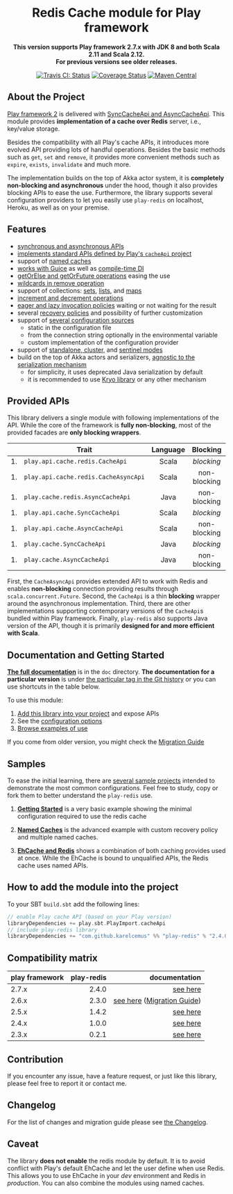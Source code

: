 <div align="center">

  # Redis Cache module for Play framework

  **This version supports Play framework 2.7.x with JDK 8 and both Scala 2.11 and Scala 2.12.**<br/>
  **For previous versions see older releases.**

  [![Travis CI: Status](https://travis-ci.org/KarelCemus/play-redis.svg?branch=master)](https://travis-ci.org/KarelCemus/play-redis)
  [![Coverage Status](https://coveralls.io/repos/github/KarelCemus/play-redis/badge.svg?branch=master)](https://coveralls.io/github/KarelCemus/play-redis?branch=master)
  [![Maven Central](https://maven-badges.herokuapp.com/maven-central/com.github.karelcemus/play-redis_2.12/badge.svg)](https://maven-badges.herokuapp.com/maven-central/com.github.karelcemus/play-redis_2.12)

</div>


## About the Project

[Play framework 2](http://playframework.com/) is delivered with
[SyncCacheApi and AsyncCacheApi](https://playframework.com/documentation/2.7.x/ScalaCache).
This module provides **implementation of a cache over Redis** server, i.e., key/value storage.

Besides the compatibility with all Play's cache APIs,
it introduces more evolved API providing lots of handful
operations. Besides the basic methods such as `get`, `set`
and `remove`, it provides more convenient methods such as
`expire`, `exists`, `invalidate` and much more.

The implementation builds on the top of Akka actor system,
it is **completely non-blocking and asynchronous** under
the hood, though it also provides blocking APIs to ease
the use. Furthermore, the library supports several configuration
providers to let you easily use `play-redis` on localhost, Heroku,
as well as on your premise.


## Features

- [synchronous and asynchronous APIs](#provided-apis)
- [implements standard APIs defined by Play's `cacheApi` project](#provided-apis)
- support of [named caches](https://github.com/KarelCemus/play-redis/blob/2.4.0/doc/20-configuration.md#named-caches)
- [works with Guice](https://github.com/KarelCemus/play-redis/blob/2.4.0/doc/40-migration.md#runtime-time-dependency-injection) as well as [compile-time DI](https://github.com/KarelCemus/play-redis/blob/2.4.0/doc/40-migration.md#compile-time-dependency-injection)
- [getOrElse and getOrFuture operations](https://github.com/KarelCemus/play-redis/blob/2.4.0/doc/30-how-to-use.md#use-of-cacheapi) easing the use
- [wildcards in remove operation](https://github.com/KarelCemus/play-redis/blob/2.4.0/doc/30-how-to-use.md#use-of-cacheapi)
- support of collections: [sets](https://github.com/KarelCemus/play-redis/blob/2.4.0/doc/30-how-to-use.md#use-of-sets), [lists](https://github.com/KarelCemus/play-redis/blob/2.4.0/doc/30-how-to-use.md#use-of-lists), and [maps](https://github.com/KarelCemus/play-redis/blob/2.4.0/doc/30-how-to-use.md#use-of-maps)
- [increment and decrement operations](https://github.com/KarelCemus/play-redis/blob/2.4.0/doc/30-how-to-use.md#use-of-cacheapi)
- [eager and lazy invocation policies](https://github.com/KarelCemus/play-redis/blob/2.4.0/doc/20-configuration.md#eager-and-lazy-invocation) waiting or not waiting for the result
- several [recovery policies](https://github.com/KarelCemus/play-redis/blob/2.4.0/doc/20-configuration.md#recovery-policy) and possibility of further customization
- support of [several configuration sources](https://github.com/KarelCemus/play-redis/blob/2.4.0/doc/20-configuration.md#running-in-different-environments)
    - static in the configuration file
    - from the connection string optionally in the environmental variable
    - custom implementation of the configuration provider
- support of [standalone, cluster,](https://github.com/KarelCemus/play-redis/blob/2.4.0/doc/20-configuration.md#standalone-vs-cluster)
  and [sentinel modes](https://github.com/KarelCemus/play-redis/blob/2.4.0/doc/20-configuration.md#sentinel)
- build on the top of Akka actors and serializers, [agnostic to the serialization mechanism](https://github.com/KarelCemus/play-redis/blob/2.4.0/doc/20-configuration.md#limitation-of-data-serialization)
    - for simplicity, it uses deprecated Java serialization by default
    - it is recommended to use [Kryo library](https://github.com/romix/akka-kryo-serialization) or any other mechanism


## Provided APIs

This library delivers a single module with following implementations of the API. While the core
of the framework is **fully non-blocking**, most of the provided facades are **only blocking wrappers**.

<center>

|    | Trait                                | Language | Blocking     | Features |
| -- | ------------------------------------ | :------: | :----------: | :------: |
| 1. | `play.api.cache.redis.CacheApi`      | Scala    | *blocking*   | advanced |
| 1. | `play.api.cache.redis.CacheAsyncApi` | Scala    | non-blocking | advanced |
| 1. | `play.cache.redis.AsyncCacheApi`     | Java     | non-blocking | advanced |
| 1. | `play.api.cache.SyncCacheApi`        | Scala    | *blocking*   | basic    |
| 1. | `play.api.cache.AsyncCacheApi`       | Scala    | non-blocking | basic    |
| 1. | `play.cache.SyncCacheApi`            | Java     | *blocking*   | basic    |
| 1. | `play.cache.AsyncCacheApi`           | Java     | non-blocking | basic    |

</center>

First, the `CacheAsyncApi` provides extended API to work with Redis and enables **non-blocking**
connection providing results through `scala.concurrent.Future`.
Second, the `CacheApi` is a thin **blocking** wrapper around the asynchronous implementation.
Third, there are other implementations supporting contemporary versions of the `CacheApi`s
bundled within Play framework. Finally, `play-redis` also supports Java version of the API,
though it is primarily **designed for and more efficient with Scala**.


## Documentation and Getting Started

**[The full documentation](https://github.com/KarelCemus/play-redis/)**
is in the `doc` directory. **The documentation for a particular version**
is under [the particular tag in the Git history](https://github.com/KarelCemus/play-redis/releases)
or you can use shortcuts in the table below.

To use this module:

1. [Add this library into your project](https://github.com/KarelCemus/play-redis/blob/2.4.0/doc/10-integration.md) and expose APIs
1. See the [configuration options](https://github.com/KarelCemus/play-redis/blob/2.4.0/doc/20-configuration.md)
1. [Browse examples of use](https://github.com/KarelCemus/play-redis/blob/2.4.0/doc/30-how-to-use.md)

If you come from older version, you might check the [Migration Guide](https://github.com/KarelCemus/play-redis/blob/2.4.0/doc/40-migration.md)


## Samples

To ease the initial learning, there are
[several sample projects](https://github.com/KarelCemus/play-redis-samples)
intended to demonstrate the most common configurations. Feel free
to study, copy or fork them to better understand the `play-redis` use.


1. [**Getting Started**](https://github.com/KarelCemus/play-redis-samples/tree/master/hello_world) is a very basic example showing the
minimal configuration required to use the redis cache

1. [**Named Caches**](https://github.com/KarelCemus/play-redis-samples/tree/master/named_caches) is the advanced example with custom recovery policy and multiple named caches.

1. [**EhCache and Redis**](https://github.com/KarelCemus/play-redis-samples/tree/master/redis_and_ehcache) shows a combination of both caching provides used at once.
While the EhCache is bound to unqualified APIs, the Redis cache uses named APIs.


## How to add the module into the project

To your SBT `build.sbt` add the following lines:

```scala
// enable Play cache API (based on your Play version)
libraryDependencies += play.sbt.PlayImport.cacheApi
// include play-redis library
libraryDependencies += "com.github.karelcemus" %% "play-redis" % "2.4.0"
```


## Compatibility matrix

| play framework  | play-redis     | documentation    |
|-----------------|---------------:|-----------------:|
| 2.7.x           | <!-- Play 2.7 -->2.4.0<!-- / -->          | [see here](https://github.com/KarelCemus/play-redis/blob/2.4.0/README.md) |
| 2.6.x           | <!-- Play 2.6 -->2.3.0<!-- / -->          | [see here](https://github.com/KarelCemus/play-redis/blob/2.3.0/README.md) ([Migration Guide](https://github.com/KarelCemus/play-redis/blob/2.3.0/doc/40-migration.md)) |
| 2.5.x           | <!-- Play 2.5 -->1.4.2<!-- / -->          | [see here](https://github.com/KarelCemus/play-redis/blob/1.4.2/README.md) |
| 2.4.x           | <!-- Play 2.4 -->1.0.0<!-- / -->          | [see here](https://github.com/KarelCemus/play-redis/blob/1.0.0/README.md) |
| 2.3.x           | <!-- Play 2.3 -->0.2.1<!-- / -->          | [see here](https://github.com/KarelCemus/play-redis/blob/0.2.1/README.md) |


## Contribution

If you encounter any issue, have a feature request, or just
like this library, please feel free to report it or contact me.


## Changelog

For the list of changes and migration guide please see
[the Changelog](https://github.com/KarelCemus/play-redis/blob/2.4.0/CHANGELOG.md).


## Caveat

The library **does not enable** the redis module by default. It is to avoid conflict with Play's default EhCache
and let the user define when use Redis. This allows you to use EhCache in your *dev* environment and
Redis in *production*. You can also combine the modules using named caches.
